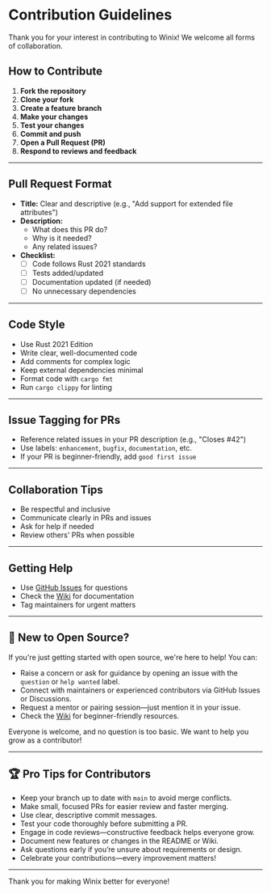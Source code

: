 # Contribution Guidelines

Thank you for your interest in contributing to Winix! We welcome all forms of collaboration.

## How to Contribute

1. **Fork the repository**
2. **Clone your fork**
3. **Create a feature branch**
4. **Make your changes**
5. **Test your changes**
6. **Commit and push**
7. **Open a Pull Request (PR)**
8. **Respond to reviews and feedback**

---

## Pull Request Format

- **Title:** Clear and descriptive (e.g., "Add support for extended file attributes")
- **Description:**
  - What does this PR do?
  - Why is it needed?
  - Any related issues?
- **Checklist:**
  - [ ] Code follows Rust 2021 standards
  - [ ] Tests added/updated
  - [ ] Documentation updated (if needed)
  - [ ] No unnecessary dependencies

---

## Code Style

- Use Rust 2021 Edition
- Write clear, well-documented code
- Add comments for complex logic
- Keep external dependencies minimal
- Format code with `cargo fmt`
- Run `cargo clippy` for linting

---

## Issue Tagging for PRs

- Reference related issues in your PR description (e.g., "Closes #42")
- Use labels: `enhancement`, `bugfix`, `documentation`, etc.
- If your PR is beginner-friendly, add `good first issue`

---

## Collaboration Tips

- Be respectful and inclusive
- Communicate clearly in PRs and issues
- Ask for help if needed
- Review others' PRs when possible

---

## Getting Help

- Use [GitHub Issues](https://github.com/0xsambit/winix/issues) for questions
- Check the [Wiki](https://github.com/0xsambit/winix/wiki) for documentation
- Tag maintainers for urgent matters

---

## 🌱 New to Open Source?

If you're just getting started with open source, we're here to help! You can:
- Raise a concern or ask for guidance by opening an issue with the `question` or `help wanted` label.
- Connect with maintainers or experienced contributors via GitHub Issues or Discussions.
- Request a mentor or pairing session—just mention it in your issue.
- Check the [Wiki](https://github.com/0xsambit/winix/wiki) for beginner-friendly resources.

Everyone is welcome, and no question is too basic. We want to help you grow as a contributor!

---

## 🏆 Pro Tips for Contributors

- Keep your branch up to date with `main` to avoid merge conflicts.
- Make small, focused PRs for easier review and faster merging.
- Use clear, descriptive commit messages.
- Test your code thoroughly before submitting a PR.
- Engage in code reviews—constructive feedback helps everyone grow.
- Document new features or changes in the README or Wiki.
- Ask questions early if you’re unsure about requirements or design.
- Celebrate your contributions—every improvement matters!

---

Thank you for making Winix better for everyone!

